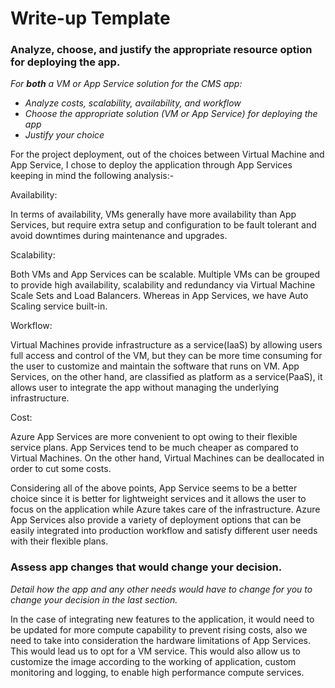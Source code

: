 # Write-up Template

### Analyze, choose, and justify the appropriate resource option for deploying the app.

*For **both** a VM or App Service solution for the CMS app:*
- *Analyze costs, scalability, availability, and workflow*
- *Choose the appropriate solution (VM or App Service) for deploying the app*
- *Justify your choice*

For the project deployment, out of the choices between Virtual Machine and App Service, I chose to deploy the application through App Services keeping in mind the following analysis:-

Availability:

In terms of availability, VMs generally have more availability than App Services, but require extra setup and configuration to be fault tolerant and avoid downtimes during maintenance and upgrades.

Scalability:

Both VMs and App Services can be scalable. Multiple VMs can be grouped to provide high availability, scalability and redundancy via Virtual Machine Scale Sets and Load Balancers. Whereas in App Services, we have Auto Scaling service built-in.

Workflow:

Virtual Machines provide infrastructure as a service(IaaS) by allowing users full access and control of the VM, but they can be more time consuming for the user to customize and maintain the software that runs on VM. App Services, on the other hand, are classified as platform as a service(PaaS), it allows user to integrate the app without managing the underlying infrastructure.

Cost:

Azure App Services are more convenient to opt owing to their flexible service plans. App Services tend to be much cheaper as compared to Virtual Machines. On the other hand, Virtual Machines can be deallocated in order to cut some costs.

Considering all of the above points, App Service seems to be a better choice since it is better for lightweight services and it allows the user to focus on the application while Azure takes care of the infrastructure. Azure App Services also provide a variety of deployment options that can be easily integrated into production workflow and satisfy different user needs with their flexible plans.

### Assess app changes that would change your decision.

*Detail how the app and any other needs would have to change for you to change your decision in the last section.* 

In the case of integrating new features to the application, it would need to be updated for more compute capability to prevent rising costs, also we need to take into consideration the hardware limitations of App Services. This would lead us to opt for a VM service. This would also allow us to customize the image according to the working of application, custom monitoring and logging, to enable high performance compute services.